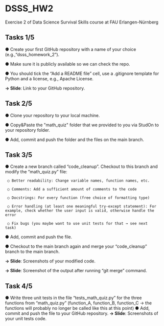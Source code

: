 # DSSS_HW2
Exercise 2 of Data Science Survival Skills course at FAU Erlangen-Nürnberg


## Tasks 1/5
   ● Create your first GitHub repository with a name of your choice (e.g.,“dsss_homework_2”).
   
   ● Make sure it is publicly available so we can check the repo.
   
   ● You should tick the “Add a README file” cell, use a .gitignore template for Python and a license, e.g., Apache License.
   
   **→ Slide**: Link to your GitHub repository.

## Task 2/5
   ● Clone your repository to your local machine.
   
   ● Copy&Paste the "math_quiz" folder that we provided to you via StudOn to your repository folder.
   
   ● Add, commit and push the folder and the files on the main branch.

## Task 3/5
   ● Create a new branch called “code_cleanup”. Checkout to this branch and modify the “math_quiz.py” file:

     ○ Better readability: Change variable names, function names, etc.
     
     ○ Comments: Add a sufficient amount of comments to the code
     
     ○ Docstrings: For every function (free choice of formatting type)
     
     ○ Error handling (at least one meaningful try-except statement): For example, check whether the user input is valid, otherwise handle the error
     
     ○ Fix bugs (you maybe want to use unit tests for that → see next task)

   ● Add, commit and push the file.
   
   ● Checkout to the main branch again and merge your “code_cleanup” branch to the main branch.
   
   **→ Slide**: Screenshots of your modified code.
   
   **→ Slide**: Screenshot of the output after running “git merge” command.

## Task 4/5
   ● Write three unit tests in the file “tests_math_quiz.py” for the three functions from “math_quiz.py” (function_A, function_B, function_C → the functions will probably no longer be called like this at this point)
   ● Add, commit and push the file to your GitHub repository.
   **→ Slide**: Screenshots of your unit tests code.

